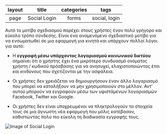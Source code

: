 
|layout|title|categories|tags
|:---: |:---:| :---:    |:---:|
|page|Social Login|forms|social, login|

Αυτό το μοτίβο σχεδιασμού παρέχει στους χρήστες έναν πολύ γρήγορο και εύκολο τρόπο σύνδεσης. Είναι ένα αναμενόμενο σχεδιαστικό μοτίβο 
για να ενσωματωθεί σε μια εφαρμογή για κινητά και υπάρχουν πολλοί λόγοι για αυτό:

* Η **εγγραφή μέσω υπάρχοντος λογαριασμού κοινωνικού δικτύου** σημαίνει ότι ο χρήστης έχει ένα μικρότερο συνδυασμό ονόματος χρήστη / κωδικού 
πρόσβασης για να ανησυχεί, ελαχιστοποιώντας έτσι και κινδύνους που σχετίζονται με την ασφάλεια.

* Οι χρήστες δεν χρειάζεται να δημιουργήσουν έναν άλλο λογαριασμό που μπορεί να καταλήξουν να μην χρησιμοποιούν στο μέλλον. 
Αντ' αυτού μπορούν να εγγραφούν μέσω των υφιστάμενων λογαριασμών Facebook, Twitter και Google.

* Οι χρήστες δεν είναι υποχρεωμένοι να πληκτρολογούν τα στοιχεία τους σε μια άγνωστη νέα εφαρμογή που μόλις κατέβασαν, καθιστώντας πολύ 
πιο εύκολη τη διαδικασία εγγραφής τους.


![Image of Social Login](https://github.com/std123924/pibookgr/blob/gh-pages/images/social-login.jpg)
